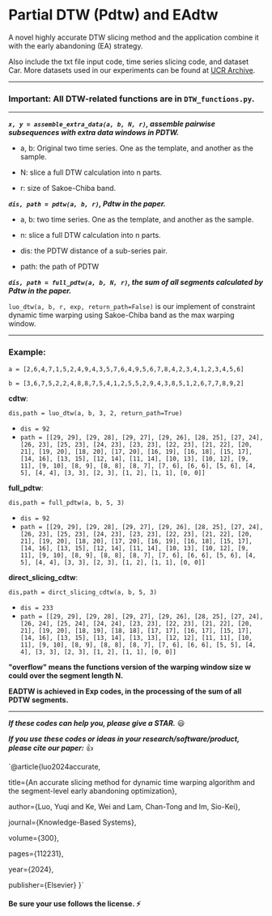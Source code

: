 # Partial DTW (Pdtw) and EAdtw
A novel highly accurate DTW slicing method and the application combine it with the early abandoning (EA) strategy.

Also include the txt file input code, time series slicing code, and dataset Car. More datasets used in our experiments can be found at [UCR Archive](https://www.cs.ucr.edu/~eamonn/time_series_data_2018/).

***
### Important: All DTW-related functions are in `DTW_functions.py`.
***

***`x, y = assemble_extra_data(a, b, N, r)`, assemble pairwise subsequences with extra data windows in PDTW.***

+ a, b: Original two time series. One as the template, and another as the sample.

+ N: slice a full DTW calculation into n parts.

+ r: size of Sakoe-Chiba band.

***`dis, path = pdtw(a, b, r)`, Pdtw in the paper.***

+ a, b: two time series. One as the template, and another as the sample.

+ n: slice a full DTW calculation into n parts.

+ dis: the PDTW distance of a sub-series pair.

+ path: the path of PDTW

***`dis, path = full_pdtw(a, b, N, r)`, the sum of all segments calculated by Pdtw in the paper.***

`luo_dtw(a, b, r, exp, return_path=False)` is our implement of constraint dynamic time warping using Sakoe-Chiba band as the max warping window.

***

### Example:

`a = [2,6,4,7,1,5,2,4,9,4,3,5,7,6,4,9,5,6,7,8,4,2,3,4,1,2,3,4,5,6]`

`b = [3,6,7,5,2,2,4,8,8,7,5,4,1,2,5,5,2,9,4,3,8,5,1,2,6,7,7,8,9,2]`

**cdtw**:

`dis,path = luo_dtw(a, b, 3, 2, return_path=True)`

+ `dis = 92`
+ `path = [[29, 29], [29, 28], [29, 27], [29, 26], [28, 25], [27, 24], [26, 23], [25, 23], [24, 23], [23, 23], [22, 23], [21, 22], [20, 21], [19, 20], [18, 20], [17, 20], [16, 19], [16, 18], [15, 17], [14, 16], [13, 15], [12, 14], [11, 14], [10, 13], [10, 12], [9, 11], [9, 10], [8, 9], [8, 8], [8, 7], [7, 6], [6, 6], [5, 6], [4, 5], [4, 4], [3, 3], [2, 3], [1, 2], [1, 1], [0, 0]]`

**full_pdtw**:

`dis,path = full_pdtw(a, b, 5, 3)`
+ `dis = 92`
+ `path = [[29, 29], [29, 28], [29, 27], [29, 26], [28, 25], [27, 24], [26, 23], [25, 23], [24, 23], [23, 23], [22, 23], [21, 22], [20, 21], [19, 20], [18, 20], [17, 20], [16, 19], [16, 18], [15, 17], [14, 16], [13, 15], [12, 14], [11, 14], [10, 13], [10, 12], [9, 11], [9, 10], [8, 9], [8, 8], [8, 7], [7, 6], [6, 6], [5, 6], [4, 5], [4, 4], [3, 3], [2, 3], [1, 2], [1, 1], [0, 0]]`


**direct_slicing_cdtw**:

`dis,path = dirct_slicing_cdtw(a, b, 5, 3)`
+ `dis = 233`
+ `path = [[29, 29], [29, 28], [29, 27], [29, 26], [28, 25], [27, 24], [26, 24], [25, 24], [24, 24], [23, 23], [22, 23], [21, 22], [20, 21], [19, 20], [18, 19], [18, 18], [17, 17], [16, 17], [15, 17], [14, 16], [13, 15], [13, 14], [13, 13], [12, 12], [11, 11], [10, 11], [9, 10], [8, 9], [8, 8], [8, 7], [7, 6], [6, 6], [5, 5], [4, 4], [3, 3], [2, 3], [1, 2], [1, 1], [0, 0]]`

**"overflow" means the functions version of the warping window size w could over the segment length N.**

**EADTW is achieved in Exp codes, in the processing of the sum of all PDTW segments.**
***
***If these codes can help you, please give a STAR.*** :smiley:

***If you use these codes or ideas in your research/software/product, please cite our paper:*** :+1:

`@article{luo2024accurate,

  title={An accurate slicing method for dynamic time warping algorithm and the segment-level early abandoning optimization},
  
  author={Luo, Yuqi and Ke, Wei and Lam, Chan-Tong and Im, Sio-Kei},
  
  journal={Knowledge-Based Systems},
  
  volume={300},
  
  pages={112231},
  
  year={2024},
  
  publisher={Elsevier}
}`


#### Be sure your use follows the license. :zap:
